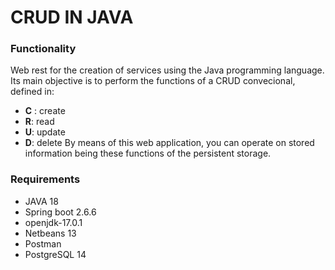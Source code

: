# CRUD IN JAVA

### Functionality

Web rest for the creation of services using the Java programming language.
Its main objective is to perform the functions of a CRUD convecional, defined in:
- **C** : create
- **R**: read
- **U**: update
- **D**: delete
By means of this web application, you can operate on stored information being these functions of the persistent storage.

### Requirements

- JAVA 18
- Spring boot 2.6.6
- openjdk-17.0.1
- Netbeans 13
- Postman
- PostgreSQL 14
